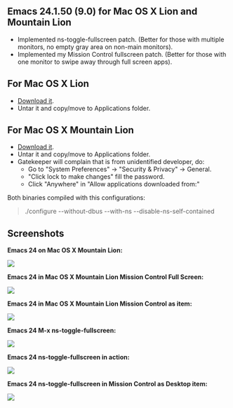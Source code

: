 ## Emacs 24.1.50 (9.0) for Mac OS X Lion and Mountain Lion
* Implemented ns-toggle-fullscreen patch. (Better for those with  multiple monitors, no empty gray area on non-main monitors).
* Implemented my Mission Control fullscreen patch. (Better for those with one monitor to swipe away through full screen apps).

## For Mac OS X Lion
* [Download it](https://github.com/downloads/xajler/emacs24-macosx-lion-fullscreen/emacs24.1.5-fullscreen-Lion.tar.bz2).
* Untar it and copy/move to Applications folder.

## For Mac OS X Mountain Lion
* [Download it](https://github.com/downloads/xajler/emacs24-macosx-lion-fullscreen/emacs24.1.5-fullscreen-ML.tar.bz2).
* Untar it and copy/move to Applications folder.
* Gatekeeper will complain that is from unidentified developer, do:
  * Go to "System Preferences" -> "Security & Privacy" -> General.
  * "Click lock to make changes" fill the password.
  * Click "Anywhere" in "Allow applications downloaded from:"

Both binaries compiled with this configurations:

>
> ./configure --without-dbus --with-ns --disable-ns-self-contained
>

## Screenshots

**Emacs 24 on Mac OS X Mountain Lion:**

![](https://github.com/xajler/emacs24-macosx-lion-fullscreen/raw/master/screenshots/emacs24-MountainLion.png)

**Emacs 24 in Mac OS X Mountain Lion Mission Control Full Screen:**

![](https://github.com/xajler/emacs24-macosx-lion-fullscreen/raw/master/screenshots/emacs24-MountainLion-MissionControl-Fullscreen.png)

**Emacs 24 in Mac OS X Mountain Lion Mission Control as item:**

![](https://github.com/xajler/emacs24-macosx-lion-fullscreen/raw/master/screenshots/emacs24-MissionControl-item.png)

**Emacs 24 M-x ns-toggle-fullscreen:**

![](https://github.com/xajler/emacs24-macosx-lion-fullscreen/raw/master/screenshots/emacs24-mx-ns-toggle-fullscreen.png)

**Emacs 24 ns-toggle-fullscreen in action:**

![](https://github.com/xajler/emacs24-macosx-lion-fullscreen/raw/master/screenshots/emacs24-ns-toggle-fullscreen.png)

**Emacs 24 ns-toggle-fullscreen in Mission Control as Desktop item:**

![](https://github.com/xajler/emacs24-macosx-lion-fullscreen/raw/master/screenshots/emacs24-ns-toggle-fullscrein-NoItemInMissionControl.png)
